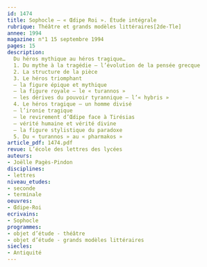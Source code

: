 ```yaml
---
id: 1474
title: Sophocle – « Œdipe Roi ». Étude intégrale 
rubrique: Théâtre et grands modèles littéraires[2de-Tle]
annee: 1994
magazine: n°1 15 septembre 1994
pages: 15
description: 
  Du héros mythique au héros tragique…
  1. Du mythe à la tragédie – l’évolution de la pensée grecque
  2. La structure de la pièce
  3. Le héros triomphant
  – la figure épique et mythique
  – la figure royale – le « turannos »
  – les dérives du pouvoir tyrannique – l’« hybris »
  4. Le héros tragique – un homme divisé
  – l’ironie tragique
  – le revirement d’Œdipe face à Tirésias
  – vérité humaine et vérité divine
  – la figure stylistique du paradoxe
  5. Du « turannos » au « pharmakos »
article_pdf: 1474.pdf
revue: L’école des lettres des lycées
auteurs:
- Joëlle Pagès-Pindon
disciplines:
- lettres
niveau_etudes:
- seconde
- terminale
oeuvres:
- Œdipe-Roi
ecrivains:
- Sophocle
programmes:
- objet d’étude - théâtre
- objet d’étude - grands modèles littéraires
siecles:
- Antiquité
---
```

